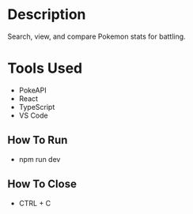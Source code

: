 # Description
Search, view, and compare Pokemon stats for battling.

# Tools Used
- PokeAPI
- React
- TypeScript
- VS Code

## How To Run
- npm run dev

## How To Close
- CTRL + C